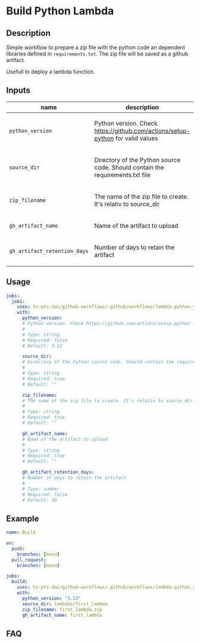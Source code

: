 <!-- action-docs-header source=".github/workflows/lambda-python.yaml" -->
# Build Python Lambda
<!-- action-docs-header source=".github/workflows/lambda-python.yaml" -->

## Description

Simple workflow to prepare a zip file with the python code an dependent libraries defined in `requirements.txt`.
The zip file will be saved as a github artifact.

Usefull to deploy a lambda function.

<!-- action-docs-inputs source=".github/workflows/lambda-python.yaml" -->
## Inputs

| name | description | type | required | default |
| --- | --- | --- | --- | --- |
| `python_version` | <p>Python version. Check https://github.com/actions/setup-python for valid values</p> | `string` | `false` | `3.12` |
| `source_dir` | <p>Directory of the Python source code. Should contain the requirements.txt file</p> | `string` | `true` | `""` |
| `zip_filename` | <p>The name of the zip file to create. It's relativ to source_dir</p> | `string` | `true` | `""` |
| `gh_artifact_name` | <p>Name of the artifact to upload</p> | `string` | `true` | `""` |
| `gh_artifact_retention_days` | <p>Number of days to retain the artifact</p> | `number` | `false` | `30` |
<!-- action-docs-inputs source=".github/workflows/lambda-python.yaml" -->

<!-- action-docs-outputs source=".github/workflows/lambda-python.yaml" -->

<!-- action-docs-outputs source=".github/workflows/lambda-python.yaml" -->

<!-- action-docs-usage source=".github/workflows/lambda-python.yaml" project="tx-pts-dai/github-workflows/.github/workflows/lambda-python.yaml" version="v1" -->
## Usage

```yaml
jobs:
  job1:
    uses: tx-pts-dai/github-workflows/.github/workflows/lambda-python.yaml@v1
    with:
      python_version:
      # Python version. Check https://github.com/actions/setup-python for valid values
      #
      # Type: string
      # Required: false
      # Default: 3.12

      source_dir:
      # Directory of the Python source code. Should contain the requirements.txt file
      #
      # Type: string
      # Required: true
      # Default: ""

      zip_filename:
      # The name of the zip file to create. It's relativ to source_dir
      #
      # Type: string
      # Required: true
      # Default: ""

      gh_artifact_name:
      # Name of the artifact to upload
      #
      # Type: string
      # Required: true
      # Default: ""

      gh_artifact_retention_days:
      # Number of days to retain the artifact
      #
      # Type: number
      # Required: false
      # Default: 30
```
<!-- action-docs-usage source=".github/workflows/lambda-python.yaml" project="tx-pts-dai/github-workflows/.github/workflows/lambda-python.yaml" version="v1" -->

## Example

```yaml
name: Build

on:
  push:
    branches: [main]
  pull_request:
    branches: [main]

jobs:
  build:
    uses: tx-pts-dai/github-workflows/.github/workflows/lambda-python.yaml@v1
    with:
      python_version: "3.12"
      source_dir: lambdas/first_lambda
      zip_filename: first_lambda.zip
      gh_artifact_name: first_lambda
```

## FAQ
